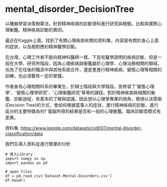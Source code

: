 # mental_disorder_DecisionTree
以機器學習決策樹算法，針對精神疾病的診斷資料進行研究與檢驗。比較與實際心理衡鑑、精神疾病診斷的異同。

最近在Kaggle上面，找到了有關心理疾病有關的資料集，內容是有關於身心上面的症狀，以及相對應的精神醫學診斷。

在台灣，心理工作者不能向精神科醫師一樣，下具有醫學證明的疾病診斷，但是一般在大學、研究所階段，因為心理疾病與衡鑑屬於心理學、心理治療相關的領域，也為了在往後的職涯中與其他系統合作，還是會進行精神疾病、變態心理等相關的訓練，也必須要有一定的掌握。

作者身為心理相關科系的畢業生，於碩士階段與大學階段，皆修習了'變態心理學'、'變態心理學研究'、'心理衡鑑研究'等等的課程。對於精神疾病與相關的衡鑑、診斷過程，有基本的了解與認識，因此想以心理學專業的視角，檢視以決策樹(Decision Tree)的方式，會如何根據當事人的症狀，進行精神疾病的診斷，進行區分的主要特徵為何? 電腦所得的結果是否和一般的心理衡鑑、臨床診斷麼模式有差異。

資料集:
https://www.kaggle.com/datasets/cid007/mental-disorder-classification/data


我們先導入資料並進行簡單的分析 

```
# 導入Library
import numpy as np
import pandas as pd
```

```
# open files
df = pd.read_csv('Dataset-Mental-Disorders.csv')
df.head()

```


